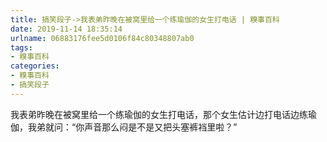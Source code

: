 ```yaml
---
title: 搞笑段子->我表弟昨晚在被窝里给一个练瑜伽的女生打电话 | 糗事百科
date: 2019-11-14 18:35:14
urlname: 06883176fee5d0106f84c80348807ab0
tags: 
- 糗事百科
categories:
- 糗事百科
- 搞笑段子
---
```

我表弟昨晚在被窝里给一个练瑜伽的女生打电话，那个女生估计边打电话边练瑜伽，我弟就问：“你声音那么闷是不是又把头塞裤裆里啦？”


